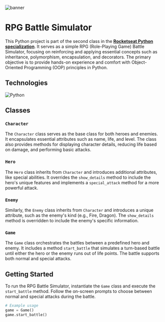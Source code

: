 ![banner](https://res.cloudinary.com/dloadb2bx/image/upload/v1704943653/python_rvcah5.png)
# RPG Battle Simulator

This Python project is part of the second class in the **[Rocketseat Python specialization](https://www.rocketseat.com.br/)**. It serves as a simple RPG (Role-Playing Game) Battle Simulator, focusing on reinforcing and applying essential concepts such as inheritance, polymorphism, encapsulation, and decorators. The primary objective is to provide hands-on experience and comfort with Object-Oriented Programming (OOP) principles in Python.

## Technologies
![Python](https://img.shields.io/badge/python-3670A0?style=for-the-badge&logo=python&logoColor=ffdd54)


## Classes

### `Character`

The `Character` class serves as the base class for both heroes and enemies. It encapsulates essential attributes such as name, life, and level. The class also provides methods for displaying character details, reducing life based on damage, and performing basic attacks.

### `Hero`

The `Hero` class inherits from `Character` and introduces additional attributes, like special abilities. It overrides the `show_details` method to include the hero's unique features and implements a `special_attack` method for a more powerful attack.

### `Enemy`

Similarly, the `Enemy` class inherits from `Character` and introduces a unique attribute, such as the enemy's kind (e.g., Fire, Dragon). The `show_details` method is overridden to include the enemy's specific information.

### `Game`

The `Game` class orchestrates the battles between a predefined hero and enemy. It includes a method `start_battle` that simulates a turn-based battle until either the hero or the enemy runs out of life points. The battle supports both normal and special attacks.

## Getting Started

To run the RPG Battle Simulator, instantiate the `Game` class and execute the `start_battle` method. Follow the on-screen prompts to choose between normal and special attacks during the battle.

```python
# Example usage
game = Game()
game.start_battle()
